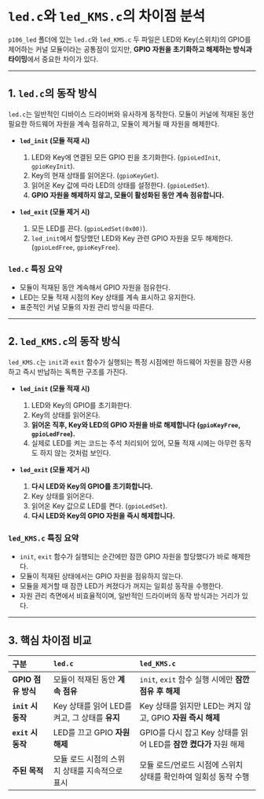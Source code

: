 # `led.c`와 `led_KMS.c`의 차이점 분석

`p106_led` 폴더에 있는 `led.c`와 `led_KMS.c` 두 파일은 LED와 Key(스위치)의 GPIO를 제어하는 커널 모듈이라는 공통점이 있지만, **GPIO 자원을 초기화하고 해제하는 방식과 타이밍**에서 중요한 차이가 있다.

---

## 1. `led.c`의 동작 방식

`led.c`는 일반적인 디바이스 드라이버와 유사하게 동작한다. 모듈이 커널에 적재된 동안 필요한 하드웨어 자원을 계속 점유하고, 모듈이 제거될 때 자원을 해제한다.

-   **`led_init` (모듈 적재 시)**
    1.  LED와 Key에 연결된 모든 GPIO 핀을 초기화한다. (`gpioLedInit`, `gpioKeyInit`).
    2.  Key의 현재 상태를 읽어온다. (`gpioKeyGet`).
    3.  읽어온 Key 값에 따라 LED의 상태를 설정한다. (`gpioLedSet`).
    4.  **GPIO 자원을 해제하지 않고, 모듈이 활성화된 동안 계속 점유합니다.**

-   **`led_exit` (모듈 제거 시)**
    1.  모든 LED를 끈다. (`gpioLedSet(0x00)`).
    2.  `led_init`에서 할당했던 LED와 Key 관련 GPIO 자원을 모두 해제한다. (`gpioLedFree`, `gpioKeyFree`).

### `led.c` 특징 요약
- 모듈이 적재된 동안 계속해서 GPIO 자원을 점유한다.
- LED는 모듈 적재 시점의 Key 상태를 계속 표시하고 유지한다.
- 표준적인 커널 모듈의 자원 관리 방식을 따른다.

---

## 2. `led_KMS.c`의 동작 방식

`led_KMS.c`는 `init`과 `exit` 함수가 실행되는 특정 시점에만 하드웨어 자원을 잠깐 사용하고 즉시 반납하는 독특한 구조를 가진다.

-   **`led_init` (모듈 적재 시)**
    1.  LED와 Key의 GPIO를 초기화한다.
    2.  Key의 상태를 읽어온다.
    3.  **읽어온 직후, Key와 LED의 GPIO 자원을 바로 해제합니다 (`gpioKeyFree`, `gpioLedFree`).**
    4.  실제로 LED를 켜는 코드는 주석 처리되어 있어, 모듈 적재 시에는 아무런 동작도 하지 않는 것처럼 보인다.

-   **`led_exit` (모듈 제거 시)**
    1.  **다시 LED와 Key의 GPIO를 초기화합니다.**
    2.  Key 상태를 읽어온다.
    3.  읽어온 Key 값으로 LED를 켠다. (`gpioLedSet`).
    4.  **다시 LED와 Key의 GPIO 자원을 즉시 해제합니다.**

### `led_KMS.c` 특징 요약
- `init`, `exit` 함수가 실행되는 순간에만 잠깐 GPIO 자원을 할당했다가 바로 해제한다.
- 모듈이 적재된 상태에서는 GPIO 자원을 점유하지 않는다.
- 모듈을 제거할 때 잠깐 LED가 켜졌다가 꺼지는 일회성 동작을 수행한다.
- 자원 관리 측면에서 비효율적이며, 일반적인 드라이버의 동작 방식과는 거리가 있다.

---

## 3. 핵심 차이점 비교

| 구분 | `led.c` | `led_KMS.c` |
| :--- | :--- | :--- |
| **GPIO 점유 방식** | 모듈이 적재된 동안 **계속 점유** | `init`, `exit` 함수 실행 시에만 **잠깐 점유 후 해제** |
| **`init` 시 동작** | Key 상태를 읽어 LED를 켜고, 그 상태를 **유지** | Key 상태를 읽지만 LED는 켜지 않고, GPIO **자원 즉시 해제** |
| **`exit` 시 동작** | LED를 끄고 GPIO **자원 해제** | GPIO를 다시 잡고 Key 상태를 읽어 LED를 **잠깐 켰다가** 자원 해제 |
| **주된 목적** | 모듈 로드 시점의 스위치 상태를 지속적으로 표시 | 모듈 로드/언로드 시점에 스위치 상태를 확인하여 일회성 동작 수행 |

